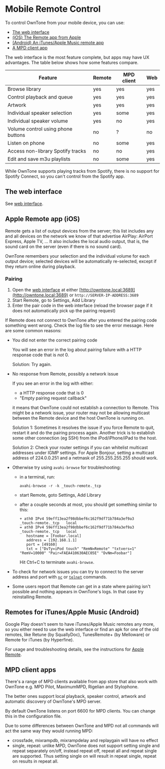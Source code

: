 # Mobile Remote Control

To control OwnTone from your mobile device, you can use:

- [The web interface](#the-web-interface)
- [(iOS) The Remote app from Apple](#apple-remote-app-ios)
- [(Android) An iTunes/Apple Music remote app](#remotes-for-itunesapple-music-android)
- [A MPD client app](#mpd-client-apps)

The web interface is the most feature complete, but apps may have UX advantages.
The table below shows how some features compare.

| Feature                               | Remote     | MPD client | Web        |
| ------------------------------------- | ---------- | ---------- | ---------- |
| Browse library                        | yes        | yes        | yes        |
| Control playback and queue            | yes        | yes        | yes        |
| Artwork                               | yes        | yes        | yes        |
| Individual speaker selection          | yes        | some       | yes        |
| Individual speaker volume             | yes        | no         | yes        |
| Volume control using phone buttons    | no         | ?          | no         |
| Listen on phone                       | no         | some       | yes        |
| Access non-library Spotify tracks     | no         | no         | yes        |
| Edit and save m3u playlists           | no         | some       | yes        |

While OwnTone supports playing tracks from Spotify, there is no support for
Spotify Connect, so you can't control from the Spotify app.


## The web interface

See [web interface](web.md).


## Apple Remote app (iOS)

Remote gets a list of output devices from the server; this list includes any
and all devices on the network we know of that advertise AirPlay: AirPort
Express, Apple TV, … It also includes the local audio output, that is, the
sound card on the server (even if there is no sound card).

OwnTone remembers your selection and the individual volume for each
output device; selected devices will be automatically re-selected, except if
they return online during playback.

### Pairing

1. Open the [web interface](web.md) at either [http://owntone.local:3689](http://owntone.local:3689)
   or `http://SERVER-IP-ADDRESS:3689`
2. Start Remote, go to Settings, Add Library
3. Enter the pair code in the web interface (reload the browser page if
   it does not automatically pick up the pairing request)

If Remote does not connect to OwnTone after you entered the pairing code
something went wrong. Check the log file to see the error message. Here are
some common reasons:

- You did not enter the correct pairing code

  You will see an error in the log about pairing failure with a HTTP response code
  that is *not* 0.

  Solution: Try again.

- No response from Remote, possibly a network issue

  If you see an error in the log with either:

  - a HTTP response code that is 0
  - "Empty pairing request callback"

  it means that OwnTone could not establish a connection to Remote. This
  might be a network issue, your router may not be allowing multicast between the
  Remote device and the host OwnTone is running on.

  Solution 1: Sometimes it resolves the issue if you force Remote to quit, restart
  it and do the pairing process again. Another trick is to establish some other
  connection (eg SSH) from the iPod/iPhone/iPad to the host.

  Solution 2: Check your router settings if you can whitelist multicast addresses
  under IGMP settings. For Apple Bonjour, setting a multicast address of
  224.0.0.251 and a netmask of 255.255.255.255 should work.

- Otherwise try using `avahi-browse` for troubleshooting:
  
  - in a terminal, run:

    ```shell
    avahi-browse -r -k _touch-remote._tcp
    ```

  - start Remote, goto Settings, Add Library
  - after a couple seconds at most, you should get something similar to this:

    ```shell
    + ath0 IPv4 59eff13ea2f98dbbef6c162f9df71b784a3ef9a3      _touch-remote._tcp   local
    = ath0 IPv4 59eff13ea2f98dbbef6c162f9df71b784a3ef9a3      _touch-remote._tcp   local
       hostname = [Foobar.local]
       address = [192.168.1.1]
       port = [49160]
       txt = ["DvTy=iPod touch" "RemN=Remote" "txtvers=1" "RemV=10000" "Pair=FAEA410630AEC05E" "DvNm=Foobar"]
    ```

    Hit Ctrl+C to terminate `avahi-browse`.

- To check for network issues you can try to connect to the server address and
  port with [`nc`](https://en.wikipedia.org/wiki/Netcat) or
  [`telnet`](https://en.wikipedia.org/wiki/Telnet) commands.

- Some users report that Remote can get in a state where pairing isn't possible
  and nothing appears in OwnTone's logs. In that case try reinstalling Remote.

## Remotes for iTunes/Apple Music (Android)

Google Play doesn't seem to have iTunes/Apple Music remotes any more, so you
either need to use the web interface or find an apk for one of the old remotes,
like Retune (by SquallyDoc), TunesRemote+ (by Melloware) or Remote for iTunes
(by Hyperfine).

For usage and troubleshooting details, see the instructions for [Apple Remote](#apple-remote-app-ios).


## MPD client apps

There's a range of MPD clients available from app store that also work with
OwnTone e.g. MPD Pilot, MaximumMPD, Rigelian and Stylophone.

The better ones support local playback, speaker control, artwork and automatic
discovery of OwnTone's MPD server.

By default OwnTone listens on port 6600 for MPD clients. You can change
this in the configuration file.

Due to some differences between OwnTone and MPD not all commands will act the
same way they would running MPD:

- crossfade, mixrampdb, mixrampdelay and replaygain will have no effect
- single, repeat: unlike MPD, OwnTone does not support setting single and repeat
  separately on/off, instead repeat off, repeat all and repeat single are
  supported. Thus setting single on will result in repeat single, repeat on
  results in repeat all.
